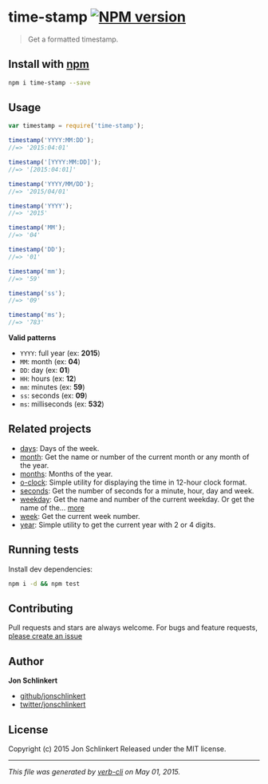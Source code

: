 # time-stamp [![NPM version](https://badge.fury.io/js/time-stamp.svg)](http://badge.fury.io/js/time-stamp)

> Get a formatted timestamp.

## Install with [npm](npmjs.org)

```bash
npm i time-stamp --save
```

## Usage

```js
var timestamp = require('time-stamp');

timestamp('YYYY:MM:DD');
//=> '2015:04:01'

timestamp('[YYYY:MM:DD]');
//=> '[2015:04:01]'

timestamp('YYYY/MM/DD');
//=> '2015/04/01'

timestamp('YYYY');
//=> '2015'

timestamp('MM');
//=> '04'

timestamp('DD');
//=> '01'

timestamp('mm');
//=> '59'

timestamp('ss');
//=> '09'

timestamp('ms');
//=> '783'
```

**Valid patterns**

* `YYYY`: full year (ex: **2015**)
* `MM`: month (ex: **04**)
* `DD`: day (ex: **01**)
* `HH`: hours (ex: **12**)
* `mm`: minutes (ex: **59**)
* `ss`: seconds (ex: **09**)
* `ms`: milliseconds (ex: **532**)

## Related projects

* [days](https://github.com/jonschlinkert/days): Days of the week.
* [month](https://github.com/jonschlinkert/month): Get the name or number of the current month or any month of the year.
* [months](https://github.com/jonschlinkert/months): Months of the year.
* [o-clock](https://github.com/jonschlinkert/o-clock): Simple utility for displaying the time in 12-hour clock format.
* [seconds](https://github.com/jonschlinkert/seconds): Get the number of seconds for a minute, hour, day and week.
* [weekday](https://github.com/jonschlinkert/weekday): Get the name and number of the current weekday. Or get the name of the… [more](https://github.com/jonschlinkert/weekday)
* [week](https://github.com/jonschlinkert/week): Get the current week number.
* [year](https://github.com/jonschlinkert/year): Simple utility to get the current year with 2 or 4 digits.

## Running tests

Install dev dependencies:

```bash
npm i -d && npm test
```

## Contributing

Pull requests and stars are always welcome. For bugs and feature requests, [please create an issue](https://github.com/jonschlinkert/time-stamp/issues)

## Author

**Jon Schlinkert**

+ [github/jonschlinkert](https://github.com/jonschlinkert)
+ [twitter/jonschlinkert](http://twitter.com/jonschlinkert)

## License

Copyright (c) 2015 Jon Schlinkert
Released under the MIT license.

***

_This file was generated by [verb-cli](https://github.com/assemble/verb-cli) on May 01, 2015._

<!-- reflinks generated by verb-reflinks plugin -->
